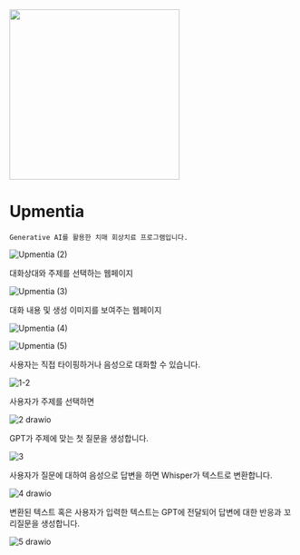 <img src="https://github.com/NahyeonKang/upmentia/assets/24906028/0b2d5c53-e922-44a6-867c-54047b974341" width="300" height="300"/>  


# Upmentia
```
Generative AI를 활용한 치매 회상치료 프로그램입니다.  
```

![Upmentia (2)](https://github.com/NahyeonKang/upmentia/assets/24906028/0f79e953-a15c-42fd-bc37-a929cf420ecc)  


대화상대와 주제를 선택하는 웹페이지  


![Upmentia (3)](https://github.com/NahyeonKang/upmentia/assets/24906028/0053cd20-0e3f-4923-b727-59d69ac65355)  


대화 내용 및 생성 이미지를 보여주는 웹페이지  


![Upmentia (4)](https://github.com/NahyeonKang/upmentia/assets/24906028/2fbf825e-6da9-471c-a4fb-40c1bf5db896)   


![Upmentia (5)](https://github.com/NahyeonKang/upmentia/assets/24906028/9cf368e7-c905-4e35-9ff3-b954fac566ff)  


사용자는 직접 타이핑하거나 음성으로 대화할 수 있습니다. 


![1-2](https://github.com/NahyeonKang/upmentia/assets/24906028/fc1f62e1-83fd-4670-91ee-6ad6b2c62187)  


사용자가 주제를 선택하면  


![2 drawio](https://github.com/NahyeonKang/upmentia/assets/24906028/f132e124-0b67-424d-aa7f-a939c423beee)  


GPT가 주제에 맞는 첫 질문을 생성합니다.  


![3](https://github.com/NahyeonKang/upmentia/assets/24906028/c9087299-9f32-4759-bf29-10d1de8291f8)  


사용자가 질문에 대하여 음성으로 답변을 하면 Whisper가 텍스트로 변환합니다.  


![4 drawio](https://github.com/NahyeonKang/upmentia/assets/24906028/c8f9ed26-8276-4481-9bf2-aecd1cd0af82)  


변환된 텍스트 혹은 사용자가 입력한 텍스트는 GPT에 전달되어 답변에 대한 반응과 꼬리질문을 생성합니다.  


![5 drawio](https://github.com/NahyeonKang/upmentia/assets/24906028/91f7071f-2d51-4ff1-af9d-95cf29534621)
